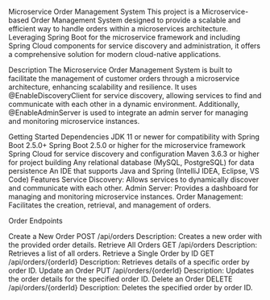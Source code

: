 Microservice Order Management System
This project is a Microservice-based Order Management System designed to provide a scalable and efficient way to handle orders within a microservices architecture. Leveraging Spring Boot for the microservice framework and including Spring Cloud components for service discovery and administration, it offers a comprehensive solution for modern cloud-native applications.

Description
The Microservice Order Management System is built to facilitate the management of customer orders through a microservice architecture, enhancing scalability and resilience. It uses @EnableDiscoveryClient for service discovery, allowing services to find and communicate with each other in a dynamic environment. Additionally, @EnableAdminServer is used to integrate an admin server for managing and monitoring microservice instances.

Getting Started
Dependencies
JDK 11 or newer for compatibility with Spring Boot 2.5.0+
Spring Boot 2.5.0 or higher for the microservice framework
Spring Cloud for service discovery and configuration
Maven 3.6.3 or higher for project building
Any relational database (MySQL, PostgreSQL) for data persistence
An IDE that supports Java and Spring (IntelliJ IDEA, Eclipse, VS Code)
Features
Service Discovery: Allows services to dynamically discover and communicate with each other.
Admin Server: Provides a dashboard for managing and monitoring microservice instances.
Order Management: Facilitates the creation, retrieval, and management of orders.


Order Endpoints

Create a New Order
POST /api/orders
Description: Creates a new order with the provided order details.
Retrieve All Orders
GET /api/orders
Description: Retrieves a list of all orders.
Retrieve a Single Order by ID
GET /api/orders/{orderId}
Description: Retrieves details of a specific order by order ID.
Update an Order
PUT /api/orders/{orderId}
Description: Updates the order details for the specified order ID.
Delete an Order
DELETE /api/orders/{orderId}
Description: Deletes the specified order by order ID.
